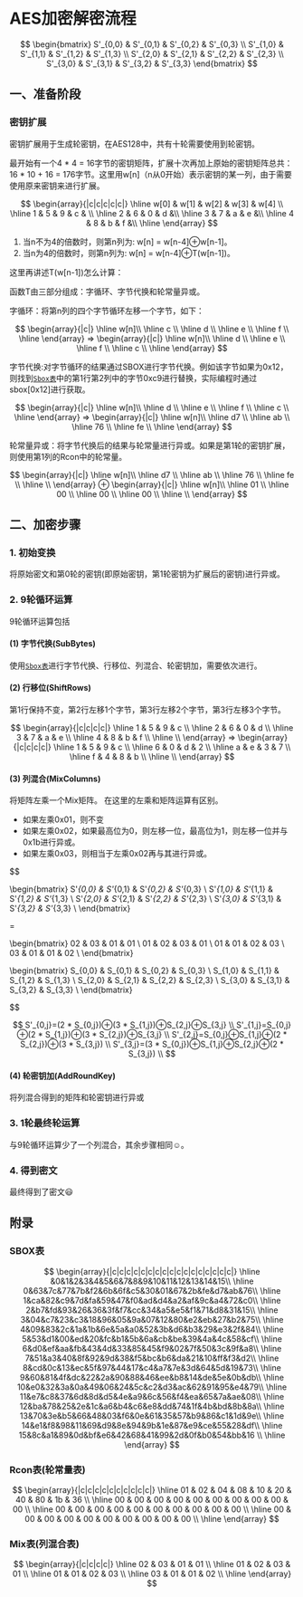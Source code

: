 # AES加密解密流程

$$
\begin{bmatrix}
	S'_{0,0} & S'_{0,1} & S'_{0,2} & S'_{0,3} \\
	S'_{1,0} & S'_{1,1} & S'_{1,2} & S'_{1,3} \\
	S'_{2,0} & S'_{2,1} & S'_{2,2} & S'_{2,3} \\
	S'_{3,0} & S'_{3,1} & S'_{3,2} & S'_{3,3}
\end{bmatrix}
$$

## 一、准备阶段
### 密钥扩展
密钥扩展用于生成轮密钥，在AES128中，共有十轮需要使用到轮密钥。

最开始有一个4 * 4 = 16字节的密钥矩阵，扩展十次再加上原始的密钥矩阵总共：16 * 10 + 16 = 176字节。这里用w[n]（n从0开始）表示密钥的某一列，由于需要使用原来密钥来进行扩展。

$$
\begin{array}{|c|c|c|c|c|}
    \hline w[0] & w[1] & w[2] & w[3] & w[4] \\
	\hline 1 & 5 & 9 & c & \\
	\hline 2 & 6 & 0 & d &\\
	\hline 3 & 7 & a & e &\\
	\hline 4 & 8 & b & f &\\
	\hline
\end{array}
$$

1. 当n不为4的倍数时，则第n列为: w[n] = w[n-4]⊕w[n-1]。
2. 当n为4的倍数时，则第n列为: w[n] = w[n-4]⊕T(w[n-1])。

这里再讲述T(w[n-1])怎么计算：

函数T由三部分组成：字循环、字节代换和轮常量异或。

字循环：将第n列的四个字节循环左移一个字节，如下：

$$
\begin{array}{|c|}
    \hline w[n]\\
	\hline c \\
	\hline d \\
	\hline e \\
	\hline f \\
	\hline
\end{array}
 =>
\begin{array}{|c|}
    \hline w[n]\\
	\hline d \\
	\hline e \\
	\hline f \\
	\hline c \\
	\hline
\end{array}
$$

字节代换:对字节循环的结果通过SBOX进行字节代换。例如该字节如果为0x12，则找到[`Sbox表`](#sbox表)中的第1行第2列中的字节0xc9进行替换，实际编程时通过sbox[0x12]进行获取。

$$
\begin{array}{|c|}
    \hline w[n]\\
	\hline d \\
	\hline e \\
	\hline f \\
	\hline c \\
	\hline
\end{array}
 =>
\begin{array}{|c|}
    \hline w[n]\\
	\hline d7 \\
	\hline ab \\
	\hline 76 \\
	\hline fe \\
	\hline
\end{array}
$$

轮常量异或：将字节代换后的结果与轮常量进行异或。如果是第1轮的密钥扩展，则使用第1列的Rcon中的轮常量。

$$
\begin{array}{|c|}
    \hline w[n]\\
	\hline d7 \\
	\hline ab \\
	\hline 76 \\
	\hline fe \\
	\hline \\
\end{array}
⊕
\begin{array}{|c|}
    \hline w[n]\\
	\hline 01 \\
	\hline 00 \\
	\hline 00 \\
	\hline 00 \\
	\hline \\
\end{array}
$$

## 二、加密步骤
### 1. 初始变换
将原始密文和第0轮的密钥(即原始密钥，第1轮密钥为扩展后的密钥)进行异或。
### 2. 9轮循环运算
9轮循环运算包括
#### (1) 字节代换(SubBytes)
使用[`Sbox表`](#sbox表)进行字节代换、行移位、列混合、轮密钥加，需要依次进行。
#### (2) 行移位(ShiftRows)
第1行保持不变，第2行左移1个字节，第3行左移2个字节，第3行左移3个字节。

$$
\begin{array}{|c|c|c|c|}
	\hline 1 & 5 & 9 & c \\
	\hline 2 & 6 & 0 & d \\
	\hline 3 & 7 & a & e \\
	\hline 4 & 8 & b & f \\
	\hline \\
\end{array}
=>
\begin{array}{|c|c|c|c|}
	\hline 1 & 5 & 9 & c \\
	\hline 6 & 0 & d & 2 \\
	\hline a & e & 3 & 7 \\ 
	\hline f & 4 & 8 & b \\
	\hline \\
\end{array}
$$





#### (3) 列混合(MixColumns)
将矩阵左乘一个Mix矩阵。
在这里的左乘和矩阵运算有区别。
- 如果左乘0x01，则不变
- 如果左乘0x02，如果最高位为0，则左移一位，最高位为1，则左移一位并与0x1b进行异或。
- 如果左乘0x03，则相当于左乘0x02再与其进行异或。




$$

\begin{bmatrix}
S'_{0,0} & S'_{0,1} & S'_{0,2} & S'_{0,3} \\
S'_{1,0} & S'_{1,1} & S'_{1,2} & S'_{1,3} \\
S'_{2,0} & S'_{2,1} & S'_{2,2} & S'_{2,3} \\
S'_{3,0} & S'_{3,1} & S'_{3,2} & S'_{3,3} \\
\end{bmatrix}

=

\begin{bmatrix}
02 & 03 & 01 & 01 \\
01 & 02 & 03 & 01 \\
01 & 01 & 02 & 03 \\
03 & 01 & 01 & 02 \\
\end{bmatrix}

\begin{bmatrix}
S_{0,0} & S_{0,1} & S_{0,2} & S_{0,3} \\
S_{1,0} & S_{1,1} & S_{1,2} & S_{1,3} \\
S_{2,0} & S_{2,1} & S_{2,2} & S_{2,3} \\
S_{3,0} & S_{3,1} & S_{3,2} & S_{3,3} \\
\end{bmatrix}

$$

$$
S'_{0,j}=(2 * S_{0,j})⊕(3 * S_{1,j})⊕S_{2,j}⊕S_{3,j} \\
S'_{1,j}=S_{0,j}⊕(2 * S_{1,j})⊕(3 * S_{2,j})⊕S_{3,j} \\
S'_{2,j}=S_{0,j}⊕S_{1,j}⊕(2 * S_{2,j})⊕(3 * S_{3,j}) \\
S'_{3,j}=(3 * S_{0,j})⊕S_{1,j}⊕S_{2,j}⊕(2 * S_{3,j}) \\
$$

#### (4) 轮密钥加(AddRoundKey)
将列混合得到的矩阵和轮密钥进行异或
### 3. 1轮最终轮运算
与9轮循环运算少了一个列混合，其余步骤相同:relaxed:。
### 4. 得到密文
最终得到了密文:smiley:


## 附录
### SBOX表


$$
\begin{array}{|c|c|c|c|c|c|c|c|c|c|c|c|c|c|c|c|c|}
\hline &0&1&2&3&4&5&6&7&8&9&10&11&12&13&14&15\\
\hline 0&63&7c&77&7b&f2&6b&6f&c5&30&01&67&2b&fe&d7&ab&76\\
\hline 1&ca&82&c9&7d&fa&59&47&f0&ad&d4&a2&af&9c&a4&72&c0\\
\hline 2&b7&fd&93&26&36&3f&f7&cc&34&a5&e5&f1&71&d8&31&15\\
\hline 3&04&c7&23&c3&18&96&05&9a&07&12&80&e2&eb&27&b2&75\\
\hline 4&09&83&2c&1a&1b&6e&5a&a0&52&3b&d6&b3&29&e3&2f&84\\
\hline 5&53&d1&00&ed&20&fc&b1&5b&6a&cb&be&39&4a&4c&58&cf\\
\hline 6&d0&ef&aa&fb&43&4d&33&85&45&f9&02&7f&50&3c&9f&a8\\
\hline 7&51&a3&40&8f&92&9d&38&f5&bc&b6&da&21&10&ff&f3&d2\\
\hline 8&cd&0c&13&ec&5f&97&44&17&c4&a7&7e&3d&64&5d&19&73\\
\hline 9&60&81&4f&dc&22&2a&90&88&46&ee&b8&14&de&5e&0b&db\\
\hline 10&e0&32&3a&0a&49&06&24&5c&c2&d3&ac&62&91&95&e4&79\\
\hline 11&e7&c8&37&6d&8d&d5&4e&a9&6c&56&f4&ea&65&7a&ae&08\\
\hline 12&ba&78&25&2e&1c&a6&b4&c6&e8&dd&74&1f&4b&bd&8b&8a\\
\hline 13&70&3e&b5&66&48&03&f6&0e&61&35&57&b9&86&c1&1d&9e\\
\hline 14&e1&f8&98&11&69&d9&8e&94&9b&1e&87&e9&ce&55&28&df\\
\hline 15&8c&a1&89&0d&bf&e6&42&68&41&99&2d&0f&b0&54&bb&16 \\ 
\hline
\end{array}
$$

### Rcon表(轮常量表)

$$
\begin{array}{|c|c|c|c|c|c|c|c|c|c|}
	\hline 01 & 02 & 04 & 08 & 10 & 20 & 40 & 80 & 1b & 36 \\
	\hline 00 & 00 & 00 & 00 & 00 & 00 & 00 & 00 & 00 & 00 \\
	\hline 00 & 00 & 00 & 00 & 00 & 00 & 00 & 00 & 00 & 00 \\
	\hline 00 & 00 & 00 & 00 & 00 & 00 & 00 & 00 & 00 & 00 \\
	\hline
\end{array}
$$

### Mix表(列混合表)

$$
\begin{array}{|c|c|c|c|}
\hline 02 & 03 & 01 & 01 \\
\hline 01 & 02 & 03 & 01 \\
\hline 01 & 01 & 02 & 03 \\
\hline 03 & 01 & 01 & 02 \\
\hline
\end{array}
$$

